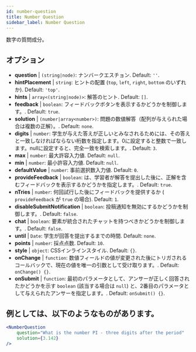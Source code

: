 ```yaml
---
id: number-question 
title: Number Question
sidebar_label: Number Question
---
```


数字の質問成分。

## オプション

* __question__ | `(string|node)`: ナンバークエスチョン. Default: `''`.
* __hintPlacement__ | `string`: ヒントの配置 (`top`, `left`, `right`, `bottom` のいずれか). Default: `'top'`.
* __hints__ | `array<(string|node)>`: 解答のヒント. Default: `[]`.
* __feedback__ | `boolean`: フィードバックボタンを表示するかどうかを制御します。. Default: `true`.
* __solution__ | `(number|array<number>)`: 問題の数値解答（配列が与えられた場合は複数の正解）。. Default: `none`.
* __digits__ | `number`: 学生が与えた答えが正しいとみなされるためには、その答えと一致しなければならない桁数を指定します。0に設定すると整数で一致します。nullに設定すると、完全一致を検索します。. Default: `3`.
* __max__ | `number`: 最大許容入力値. Default: `null`.
* __min__ | `number`: 最小許容入力値. Default: `null`.
* __defaultValue__ | `number`: 事前選択数入力値. Default: `0`.
* __provideFeedback__ | `boolean`: は、学習者が解答を提出した後に、正解を含むフィードバックを表示するかどうかを指定します。. Default: `true`.
* __nTries__ | `number`: 何回試行した後にフィードバックを提供するか ( `provideFeedback` が `true` の場合). Default: `1`.
* __disableSubmitNotification__ | `boolean`: 投稿通知を無効にするかどうかを制御します。. Default: `false`.
* __chat__ | `boolean`: 要素が統合されたチャットを持つべきかどうかを制御します。. Default: `false`.
* __until__ | `Date`: 学生が回答を提出するまでの時間. Default: `none`.
* __points__ | `number`: 採点点数. Default: `10`.
* __style__ | `object`: CSSインラインスタイル. Default: `{}`.
* __onChange__ | `function`: 数値フィールドの値が変更された後にトリガされるコールバックで、現在の値を唯一の引数として受け取ります。. Default: `onChange() {}`.
* __onSubmit__ | `function`: 最初のパラメータとして、アンサーが正しく回答されたかどうかを示す `boolean` (該当する場合は `null`) と、2番目のパラメータとして与えられたアンサーを指定します。. Default: `onSubmit() {}`.


## 例としては、以下のようなものがあります。

```jsx live
<NumberQuestion
    question="What is the number PI - three digits after the period"
    solution={3.142}
/>
```
